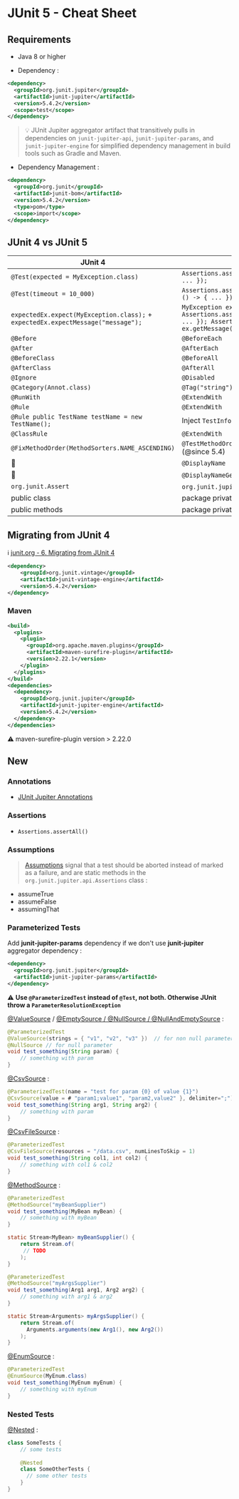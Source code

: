 # JUnit 5 - Cheat Sheet

## Requirements

* Java 8 or higher

* Dependency :

```xml
<dependency>
  <groupId>org.junit.jupiter</groupId>
  <artifactId>junit-jupiter</artifactId>
  <version>5.4.2</version>
  <scope>test</scope>
</dependency>
```

> :bulb: JUnit Jupiter aggregator artifact that transitively pulls in dependencies on `junit-jupiter-api`, `junit-jupiter-params`, and `junit-jupiter-engine` for simplified dependency management in build tools such as Gradle and Maven.

* Dependency Management :

```xml
<dependency>
  <groupId>org.junit</groupId>
  <artifactId>junit-bom</artifactId>
  <version>5.4.2</version>
  <type>pom</type>
  <scope>import</scope>
</dependency>
```

## JUnit 4 vs JUnit 5

| JUnit 4 | JUnit 5 |
|---------|---------|
| `@Test(expected = MyException.class)` | `Assertions.assertThrows(MyException.class, () -> { ... });` |
| `@Test(timeout = 10_000)` | `Assertions.assertTimeout(Duration.ofMillis(10_000), () -> { ... });` |
| `expectedEx.expect(MyException.class);` + `expectedEx.expectMessage("message");` | `MyException ex = Assertions.assertThrows(MyException.class, () -> { ... }); Assertions.assertEquals("message", ex.getMessage());` |
| `@Before` | `@BeforeEach` |
| `@After` | `@AfterEach` |
| `@BeforeClass` | `@BeforeAll` |
| `@AfterClass` | `@AfterAll` |
| `@Ignore` | `@Disabled` |
| `@Category(Annot.class)` | `@Tag("string")` |
| `@RunWith` | `@ExtendWith` |
| `@Rule` | `@ExtendWith` |
| `@Rule public TestName testName = new TestName();` | Inject `TestInfo` as method parameter |
| `@ClassRule` | `@ExtendWith` |
| `@FixMethodOrder(MethodSorters.NAME_ASCENDING)` | `@TestMethodOrder(MethodOrderer.Alphanumeric.class)` (@since 5.4) |
| :no_entry_sign: | `@DisplayName` |
| :no_entry_sign: | `@DisplayNameGeneration` (only on class - @since 5.4) |
| `org.junit.Assert` | `org.junit.jupiter.api.Assertions` |
| public class | package private class |
| public methods | package private methods |

## Migrating from JUnit 4

:information_source: [junit.org - 6. Migrating from JUnit 4](https://junit.org/junit5/docs/current/user-guide/#migrating-from-junit4)

```xml
<dependency>
    <groupId>org.junit.vintage</groupId>
    <artifactId>junit-vintage-engine</artifactId>
    <version>5.4.2</version>
</dependency>
```

### Maven

```xml
<build>
  <plugins>
    <plugin>
      <groupId>org.apache.maven.plugins</groupId>
      <artifactId>maven-surefire-plugin</artifactId>
      <version>2.22.1</version>
    </plugin>
  </plugins>
</build>
<dependencies>
  <dependency>
    <groupId>org.junit.jupiter</groupId>
    <artifactId>junit-jupiter-engine</artifactId>
    <version>5.4.2</version>
  </dependency>
</dependencies>
```

:warning: maven-surefire-plugin version > 2.22.0

## New

### Annotations

* [JUnit Jupiter Annotations](https://junit.org/junit5/docs/current/user-guide/#writing-tests-annotations)

### Assertions

* `Assertions.assertAll()`

### Assumptions

> [Assumptions](https://junit.org/junit5/docs/current/user-guide/#writing-tests-assumptions) signal that a test should be aborted instead of marked as a failure, and are static methods in the `org.junit.jupiter.api.Assertions` class :

* assumeTrue
* assumeFalse
* assumingThat

### Parameterized Tests

Add **junit-jupiter-params** dependency if we don't use **junit-jupiter** aggregator dependency :

```xml
<dependency>
  <groupId>org.junit.jupiter</groupId>
  <artifactId>junit-jupiter-params</artifactId>
</dependency>
```

:warning: **Use `@ParameterizedTest` instead of `@Test`, not both. Otherwise JUnit throw a `ParameterResolutionException`**

[@ValueSource](https://junit.org/junit5/docs/current/user-guide/#writing-tests-parameterized-tests-sources-ValueSource) / [@EmptySource / @NullSource / @NullAndEmptySource](https://junit.org/junit5/docs/current/user-guide/#writing-tests-parameterized-tests-sources-null-and-empty) : 

```java
@ParameterizedTest
@ValueSource(strings = { "v1", "v2", "v3" })  // for non null parameters
@NullSource // for null parameter
void test_something(String param) {
    // something with param
}
```
[@CsvSource](https://junit.org/junit5/docs/current/user-guide/#writing-tests-parameterized-tests-sources-CsvSource) :

```java
@ParameterizedTest(name = "test for param {0} of value {1}")
@CsvSource(value = # "param1;value1", "param2,value2" }, delimiter=";")
void test_something(String arg1, String arg2) {
    // something with param
}
```

[@CsvFileSource](https://junit.org/junit5/docs/current/user-guide/#writing-tests-parameterized-tests-sources-CsvFileSource) :

```java
@ParameterizedTest
@CsvFileSource(resources = "/data.csv", numLinesToSkip = 1)
void test_something(String col1, int col2) {
    // something with col1 & col2
}
```

[@MethodSource](https://junit.org/junit5/docs/current/user-guide/#writing-tests-parameterized-tests-sources-MethodSource) :

```java
@ParameterizedTest
@MethodSource("myBeanSupplier")
void test_something(MyBean myBean) {
    // something with myBean
}

static Stream<MyBean> myBeanSupplier() {
    return Stream.of(
     // TODO
    );
}
```

```java
@ParameterizedTest
@MethodSource("myArgsSupplier")
void test_something(Arg1 arg1, Arg2 arg2) {
    // something with arg1 & arg2
}

static Stream<Arguments> myArgsSupplier() {
    return Stream.of(
      Arguments.arguments(new Arg1(), new Arg2())
    );
}
```

[@EnumSource](https://junit.org/junit5/docs/current/user-guide/#writing-tests-parameterized-tests-sources-EnumSource) :

```java
@ParameterizedTest
@EnumSource(MyEnum.class)
void test_something(MyEnum myEnum) {
    // something with myEnum
}
```

### Nested Tests

[@Nested](https://junit.org/junit5/docs/current/user-guide/#writing-tests-nested) :

```java
class SomeTests {
    // some tests
    
    @Nested
    class SomeOtherTests {
      // some other tests
    }
}
